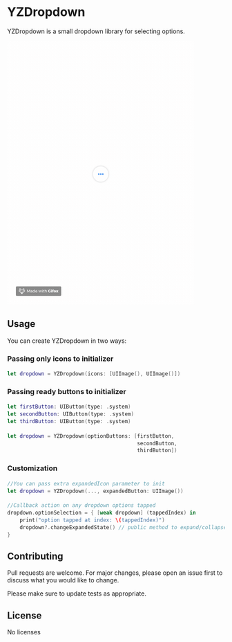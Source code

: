 # YZDropdown

YZDropdown is a small dropdown library for selecting options.

![YZDropdown usage demo](demo/demo1.gif)


## Usage
You can create YZDropdown in two ways:

### Passing only icons to initializer

```swift
let dropdown = YZDropdown(icons: [UIImage(), UIImage()])
```

### Passing ready buttons to initializer

```swift
let firstButton: UIButton(type: .system)
let secondButton: UIButton(type: .system)
let thirdButton: UIButton(type: .system)

let dropdown = YZDropdown(optionButtons: [firstButton,
                                          secondButton,
                                          thirdButton])
```
### Customization

```swift 
//You can pass extra expandedIcon parameter to init
let dropdown = YZDropdown(..., expandedButton: UIImage())

//Callback action on any dropdown options tapped
dropdown.optionSelection = { [weak dropdown] (tappedIndex) in
    print("option tapped at index: \(tappedIndex)")
    dropdown?.changeExpandedState() // public method to expand/collapse
}
```

## Contributing
Pull requests are welcome. For major changes, please open an issue first to discuss what you would like to change.

Please make sure to update tests as appropriate.

## License
No licenses
